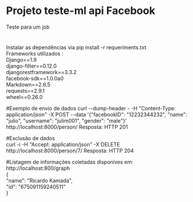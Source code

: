 # Projeto teste-ml api Facebook

Teste para um job

#
Instalar as dependências via 
pip install -r requeriments.txt <br />
Frameworks utilizados : <br />
Django==1.9 <br />
django-filter==0.12.0 <br />
djangorestframework==3.3.2 <br />
facebook-sdk==1.0.0a0 <br />
Markdown==2.6.5 <br />
requests==2.9.1 <br />
wheel==0.26.0 <br />

#Exemplo de envio de dados 
curl --dump-header - -H "Content-Type: application/json" -X POST --data '{"facebookID": "12232344232", "name": "julio", "username": "julim001", "gender": "male"}' http://localhost:8000/person/
Resposta: HTTP 201 


#Exclusão de dados  
curl -i -H "Accept: application/json" -X DELETE http://localhost:8000/person/7/
Resposta: HTTP 204


#Listagem de informações coletadas disponives em:<br />
http://localhost:800/graph<br />
{<br />
      "name": "Ricardo Kamada",<br />
      "id": "675091159240511"<br />
}<br />

